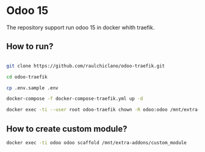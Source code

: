 # Odoo 15

The repository support run odoo 15 in docker whith traefik.

## How to run?

```bash

git clone https://github.com/raulchiclano/odoo-traefik.git

cd odoo-traefik

cp .env.sample .env

docker-compose -f docker-compose-traefik.yml up -d

docker exec -ti --user root odoo-traefik chown -R odoo:odoo /mnt/extra-addons/ var/lib/odoo/

```

## How to create custom module?

```bash
docker exec -ti odoo odoo scaffold /mnt/extra-addons/custom_module
```
